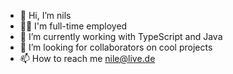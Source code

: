 - 👋 Hi, I’m nils
- 🧑‍💻 I'm full-time employed
- 🌱 I’m currently working with TypeScript and Java
- 💞️ I’m looking for collaborators on cool projects
- 📫 How to reach me nile@live.de

<!---
nile4000/nile4000 is a ✨ special ✨ repository because its `README.md` (this file) appears on your GitHub profile.
You can click the Preview link to take a look at your changes.
--->
